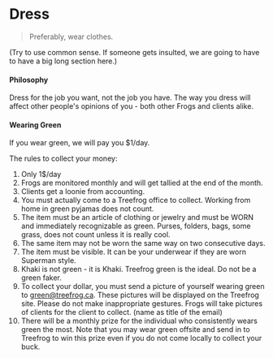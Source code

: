 # Dress

> Preferably, wear clothes.

(Try to use common sense. If someone gets insulted, we are going to have to have a big long section here.)

#### Philosophy

Dress for the job you want, not the job you have. The way you dress will affect other people's opinions of you - both other Frogs and clients alike.

#### Wearing Green

If you wear green, we will pay you $1/day.

The rules to collect your money:

1. Only 1$/day
2. Frogs are monitored monthly and will get tallied at the end of the month.
3. Clients get a loonie from accounting.
4. You must actually come to a Treefrog office to collect. Working from home in green pyjamas does not count.
5. The item must be an article of clothing or jewelry and must be WORN and immediately recognizable as green. Purses, folders, bags, some grass, does not count unless it is really cool.
6. The same item may not be worn the same way on two consecutive days.
7. The item must be visible. It can be your underwear if they are worn Superman style.
8. Khaki is not green - it is Khaki. Treefrog green is the ideal. Do not be a green faker.
9. To collect your dollar, you must send a picture of yourself wearing green to green@treefrog.ca. These pictures will be displayed on the Treefrog site. Please do not make inappropriate gestures. Frogs will take pictures of clients for the client to collect. (name as title of the email)
10. There will be a monthly prize for the individual who consistently wears green the most. Note that you may wear green offsite and send in to Treefrog to win this prize even if you do not come locally to collect your buck.

